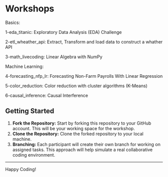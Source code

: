# Workshops

Basics:

1-eda_titanic: Exploratory Data Analysis (EDA) Challenge

2-etl_wheather_api: Extract, Transform and load data to construct a whather API

3-math_livecoding: Linear Algebra with NumPy

Machine Learning:

4-forecasting_nfp_lr: Forecasting Non-Farm Payrolls With Linear Regression

5-color_reduction: Color reduction with cluster algorithms (K-Means)

6-causal_inference: Causal Interference

## Getting Started

1. **Fork the Repository:** Start by forking this repository to your GitHub account. This will be your working space for the workshop.
2. **Clone the Repository:** Clone the forked repository to your local machine.
3. **Branching:** Each participant will create their own branch for working on assigned tasks. This approach will help simulate a real collaborative coding environment.

---

Happy Coding!